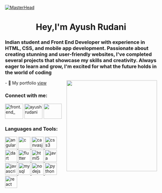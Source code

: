 [![MasterHead](https://1.bp.blogspot.com/-7A4WynwLsMw/XbBpCXG8fHI/AAAAAAAAMt4/uOa1bpLskYgrwGbllhSu2SDj_Mig8SXJQCLcBGAsYHQ/s1600/2000_600px.gif)](#)
<h1 align="center">Hey,I'm Ayush Rudani</h1>
<h3 align="left">Indian student and Front End Developer with experience in HTML, CSS, and mobile app development. Passionate about creating stunning and user-friendly websites, I've completed several projects that showcase my skills and creativity. Always eager to learn and grow, I'm excited for what the future holds in the world of coding</h3>
<img align="right" width=300 src="https://media2.giphy.com/media/WFZvB7VIXBgiz3oDXE/200w.webp?cid=ecf05e470lpqb53cmmnbhdnbdme8hqrekfha40usgquma1qa&ep=v1_stickers_search&rid=200w.webp&ct=s"/>
<p>- 🔭 My portfolio <a href="https://ayushrudani.github.io/" target="blank">view</a><br></p>
<h3 align="left">Connect with me:</h3>
<p align="left">
<a href="https://instagram.com/ayush_ruds" target="blank"><img align="center" src="https://www.logo.wine/a/logo/Instagram/Instagram-Logo.wine.svg" alt="front.end_" height="50" width="60" /></a>
<a href="https://ayushrudani-portfolio.vercel.app/" target="blank"><img align="center" src="https://www.logo.wine/a/logo/GitHub/GitHub-Icon-White-Dark-Background-Logo.wine.svg" alt="ayushrudani" height="50" width="60" /></a>
<a href="https://www.hackerrank.com/ayush_ruds" target="blank"><img align="center" src="https://cdn.worldvectorlogo.com/logos/hackerrank.svg" height="50" width="60" /></a>
</p>

<h3 align="left">Languages and Tools:</h3>
<p align="left"> <a href="https://angular.io" target="_blank" rel="noreferrer"> <img src="https://img.icons8.com/?size=1x&id=71257&format=png" alt="angular" width="40" height="40"/> </a> 
<a href="https://www.cprogramming.com/" target="_blank" rel="noreferrer"> <img src="https://img.icons8.com/?size=1x&id=40670&format=png" alt="c" width="40" height="40"/> </a> 
<a href="https://canvasjs.com" target="_blank" rel="noreferrer"> <img src="https://img.icons8.com/?size=1x&id=iWw83PVcBpLw&format=png" alt="canvasjs" width="40" height="40"/> </a> 
<a href="https://www.w3schools.com/css/" target="_blank" rel="noreferrer"> <img src="https://img.icons8.com/?size=1x&id=7gdY5qNXaKC0&format=png" alt="css3" width="40" height="40"/> </a> 
<a href="https://dart.dev" target="_blank" rel="noreferrer"> <img src="https://img.icons8.com/?size=1x&id=7AFcZ2zirX6Y&format=png" alt="dart" width="40" height="40"/> </a> 
<a href="https://flutter.dev" target="_blank" rel="noreferrer"> <img src="https://img.icons8.com/?size=1x&id=7I3BjCqe9rjG&format=png" alt="flutter" width="40" height="40"/> </a> 
<a href="https://www.w3.org/html/" target="_blank" rel="noreferrer"> <img src="https://img.icons8.com/?size=1x&id=20909&format=png" alt="html5" width="40" height="40"/> </a> 
<a href="https://www.java.com" target="_blank" rel="noreferrer"> <img src="https://img.icons8.com/?size=1x&id=Pd2x9GWu9ovX&format=png" alt="java" width="40" height="40"/> </a> 
<a href="https://developer.mozilla.org/en-US/docs/Web/JavaScript" target="_blank" rel="noreferrer"> <img src="https://img.icons8.com/?size=1x&id=108784&format=png" alt="javascript" width="40" height="40"/> </a> 
<a href="https://www.mysql.com/" target="_blank" rel="noreferrer"> <img src="https://img.icons8.com/?size=1x&id=77694&format=png" alt="mysql" width="40" height="40"/> </a> 
<a href="https://nodejs.org" target="_blank" rel="noreferrer"> <img src="https://img.icons8.com/?size=1x&id=hsPbhkOH4FMe&format=png" alt="nodejs" width="40" height="40"/> </a> 
<a href="https://www.python.org" target="_blank" rel="noreferrer"> <img src="https://img.icons8.com/?size=1x&id=13441&format=png" alt="python" width="40" height="40"/> </a> 
<a href="https://reactjs.org/" target="_blank" rel="noreferrer"> <img src="https://img.icons8.com/?size=1x&id=Vra58PN2KmI5&format=png" alt="react" width="40" height="40"/> </a> </p>

